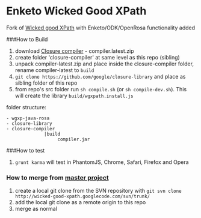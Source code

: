 Enketo Wicked Good XPath 
==============

Fork of [Wicked good XPath](https://code.google.com/p/wicked-good-xpath/) with Enketo/ODK/OpenRosa functionality added


###How to Build
1. download [Closure compiler](http://dl.google.com/closure-compiler/compiler-latest.zip) - compiler.latest.zip
2. create folder 'closure-compiler' at same level as this repo (sibling)
3. unpack compiler-latest.zip and place inside the closure-compiler folder, rename compiler-latest to `build`
4. `git clone https://github.com/google/closure-library` and place as sibling folder of this repo
5. from repo's src folder run `sh compile.sh` (or `sh compile-dev.sh`). This will create the library `build/wgxpath.install.js`

folder structure:
````
- wgxp-java-rosa
- closure-library
- closure-compiler
              |build
                   compiler.jar
````

###How to test
1. `grunt karma` will test in PhantomJS, Chrome, Safari, Firefox and Opera

### How to merge from [master project](https://code.google.com/p/wicked-good-xpath/)
1. create a local git clone from the SVN repository with `git svn clone http://wicked-good-xpath.googlecode.com/svn/trunk/`
2. add the local git clone as a remote origin to this repo
3. merge as normal
